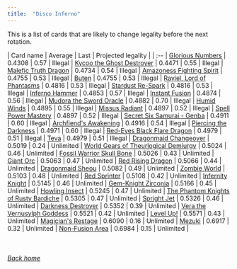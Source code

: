 ```yaml
---
title:  "Disco Inferno"
---
```


This is a list of cards that are likely to change legality before the next rotation.

| Card name | Average | Last | Projected legality |
| :-- |
[Glorious Numbers](https://db.ygoprodeck.com/card/?search=Glorious%20Numbers) | 0.4308 | 0.57 | Illegal |
[Kycoo the Ghost Destroyer](https://db.ygoprodeck.com/card/?search=Kycoo%20the%20Ghost%20Destroyer) | 0.4471 | 0.55 | Illegal |
[Malefic Truth Dragon](https://db.ygoprodeck.com/card/?search=Malefic%20Truth%20Dragon) | 0.4734 | 0.54 | Illegal |
[Amazoness Fighting Spirit](https://db.ygoprodeck.com/card/?search=Amazoness%20Fighting%20Spirit) | 0.4755 | 0.53 | Illegal |
[Buten](https://db.ygoprodeck.com/card/?search=Buten) | 0.4755 | 0.53 | Illegal |
[Raviel, Lord of Phantasms](https://db.ygoprodeck.com/card/?search=Raviel,%20Lord%20of%20Phantasms) | 0.4816 | 0.53 | Illegal |
[Stardust Re-Spark](https://db.ygoprodeck.com/card/?search=Stardust%20Re-Spark) | 0.4816 | 0.53 | Illegal |
[Inferno Hammer](https://db.ygoprodeck.com/card/?search=Inferno%20Hammer) | 0.4853 | 0.57 | Illegal |
[Instant Fusion](https://db.ygoprodeck.com/card/?search=Instant%20Fusion) | 0.4874 | 0.56 | Illegal |
[Mudora the Sword Oracle](https://db.ygoprodeck.com/card/?search=Mudora%20the%20Sword%20Oracle) | 0.4882 | 0.70 | Illegal |
[Humid Winds](https://db.ygoprodeck.com/card/?search=Humid%20Winds) | 0.4895 | 0.55 | Illegal |
[Missus Radiant](https://db.ygoprodeck.com/card/?search=Missus%20Radiant) | 0.4897 | 0.52 | Illegal |
[Spell Power Mastery](https://db.ygoprodeck.com/card/?search=Spell%20Power%20Mastery) | 0.4897 | 0.52 | Illegal |
[Secret Six Samurai - Genba](https://db.ygoprodeck.com/card/?search=Secret%20Six%20Samurai%20-%20Genba) | 0.4911 | 0.60 | Illegal |
[Archfiend's Awakening](https://db.ygoprodeck.com/card/?search=Archfiend's%20Awakening) | 0.4916 | 0.54 | Illegal |
[Piercing the Darkness](https://db.ygoprodeck.com/card/?search=Piercing%20the%20Darkness) | 0.4971 | 0.60 | Illegal |
[Red-Eyes Black Flare Dragon](https://db.ygoprodeck.com/card/?search=Red-Eyes%20Black%20Flare%20Dragon) | 0.4979 | 0.51 | Illegal |
[Teva](https://db.ygoprodeck.com/card/?search=Teva) | 0.4979 | 0.51 | Illegal |
[Dragonmaid Changeover](https://db.ygoprodeck.com/card/?search=Dragonmaid%20Changeover) | 0.5019 | 0.24 | Unlimited |
[World Gears of Theurlogical Demiurgy](https://db.ygoprodeck.com/card/?search=World%20Gears%20of%20Theurlogical%20Demiurgy) | 0.5024 | 0.46 | Unlimited |
[Fossil Warrior Skull Bone](https://db.ygoprodeck.com/card/?search=Fossil%20Warrior%20Skull%20Bone) | 0.5026 | 0.43 | Unlimited |
[Giant Orc](https://db.ygoprodeck.com/card/?search=Giant%20Orc) | 0.5063 | 0.47 | Unlimited |
[Red Rising Dragon](https://db.ygoprodeck.com/card/?search=Red%20Rising%20Dragon) | 0.5066 | 0.44 | Unlimited |
[Dragonmaid Sheou](https://db.ygoprodeck.com/card/?search=Dragonmaid%20Sheou) | 0.5082 | 0.49 | Unlimited |
[Zombie World](https://db.ygoprodeck.com/card/?search=Zombie%20World) | 0.5103 | 0.48 | Unlimited |
[Red Sprinter](https://db.ygoprodeck.com/card/?search=Red%20Sprinter) | 0.5108 | 0.42 | Unlimited |
[Infernity Knight](https://db.ygoprodeck.com/card/?search=Infernity%20Knight) | 0.5145 | 0.46 | Unlimited |
[Gem-Knight Zirconia](https://db.ygoprodeck.com/card/?search=Gem-Knight%20Zirconia) | 0.5166 | 0.45 | Unlimited |
[Howling Insect](https://db.ygoprodeck.com/card/?search=Howling%20Insect) | 0.5245 | 0.47 | Unlimited |
[The Phantom Knights of Rusty Bardiche](https://db.ygoprodeck.com/card/?search=The%20Phantom%20Knights%20of%20Rusty%20Bardiche) | 0.5305 | 0.47 | Unlimited |
[Spright Jet](https://db.ygoprodeck.com/card/?search=Spright%20Jet) | 0.5326 | 0.46 | Unlimited |
[Darkness Destroyer](https://db.ygoprodeck.com/card/?search=Darkness%20Destroyer) | 0.5352 | 0.39 | Unlimited |
[Vera the Vernusylph Goddess](https://db.ygoprodeck.com/card/?search=Vera%20the%20Vernusylph%20Goddess) | 0.5521 | 0.42 | Unlimited |
[Level Up!](https://db.ygoprodeck.com/card/?search=Level%20Up!) | 0.5571 | 0.43 | Unlimited |
[Magician's Restage](https://db.ygoprodeck.com/card/?search=Magician's%20Restage) | 0.6090 | 0.16 | Unlimited |
[Mezuki](https://db.ygoprodeck.com/card/?search=Mezuki) | 0.6917 | 0.32 | Unlimited |
[Non-Fusion Area](https://db.ygoprodeck.com/card/?search=Non-Fusion%20Area) | 0.6984 | 0.15 | Unlimited |

<br>

###### [Back home](index)